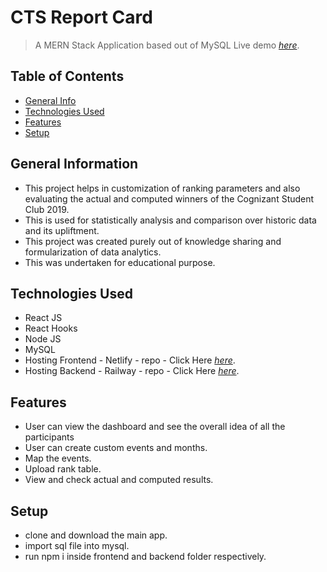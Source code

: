 
# CTS Report Card
> A MERN Stack Application based out of MySQL
> Live demo [_here_](https://cts-report-card.netlify.app/). 

## Table of Contents
* [General Info](#general-information)
* [Technologies Used](#technologies-used)
* [Features](#features)
* [Setup](#setup)


## General Information
- This project helps in customization of ranking parameters and also evaluating the actual and computed winners of the Cognizant Student Club 2019.
- This is used for statistically analysis and comparison over historic data and its upliftment.
- This project was created purely out of knowledge sharing and formularization of data analytics.
- This was undertaken for educational purpose.


## Technologies Used
- React JS
- React Hooks
- Node JS
- MySQL
- Hosting Frontend - Netlify - repo - Click Here [_here_](https://github.com/priyadharshini1711/cts-report-card-frontend). 
- Hosting Backend - Railway - repo - Click Here [_here_](https://github.com/priyadharshini1711/cts-report-card-backend). 


## Features
- User can view the dashboard and see the overall idea of all the participants
- User can create custom events and months.
- Map the events.
- Upload rank table.
- View and check actual and computed results.

## Setup
- clone and download the main app.
- import sql file into mysql.
- run npm i inside frontend and backend folder respectively.
